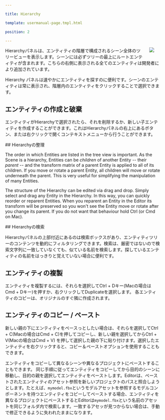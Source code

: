 ---
title: Hierarchy
template: usermanual-page.tmpl.html
position: 2
---

<img src="/images/user-manual/editor/hierarchy.png" style="float: right; padding: 20px; padding-top: 0px;"></img>

Hierarchyパネルは、エンティティの階層で構成されるシーン全体のツリービューを表示します。シーンには必ずツリーの最上にルートエンティティが含まれます。こちらの右側に表示される全てのエンティティは開発者により追加されています。

Hierarchy パネルは速やかにエンティティを探すのに便利です。シーンのエンティティは常に表示され、階層内のエンティティをクリックすることで選択できます。

## エンティティの作成と破棄

エンティティがHierarchyで選択されたら、それを削除するか、新しい子エンティティを作成することができます。これはHierarchyパネルの右上にあるボタン、または右クリックで開くコンテキストメニューから行うことができます。

## Hierarchyの整理

The order in which Entities are listed in the tree view is important. As the Scene is a hierarchy, Entities can be *children* of another Entity -- their *parent* -- and the transform matrix of a parent Entity is applied to all of its children. If you move or rotate a parent Entity, all children will move or rotate underneath the parent. This is very useful for simplifying the manipulation of many Entities.

The structure of the Hierarchy can be edited via drag and drop. Simply select and drag any Entity in the Hierarchy. In this way, you can quickly reorder or reparent Entities. When you reparent an Entity in the Editor its transform will be preserved so you won't see the Entity move or rotate after you change its parent. If you do not want that behaviour hold Ctrl (or Cmd on Mac).

## Hierarchyの検索

Hierarchyパネルの上部付近にあるのは検索ボックスがあり、エンティティツリーのコンテンツを動的にフィルタリングできます。検索は、厳密ではないので検索文字列に一致していなくても、似ている名前を検索します。探しているエンティティの名前をはっきりと覚えていない場合に便利です。

## エンティティの複製

エンティティを複製するには、それらを選択してCtrl + Dキー(Macの場合はCmd + Dキー)を押すか、右クリックしてDuplicateを選択します。 各エンティティのコピーは、オリジナルのすぐ隣に作成されます。

## エンティティのコピー / ペースト

新しい親の下にエンティティをペースっとしたい場合は、それらを選択してCtrl + C(Macの場合はCmd + C)を押してコピーし、新しい親を選択してからCtrl + V(Macの場合はCmd + V) を押して選択した親の下に貼り付けます。選択したエンティティを右クリックすると、コピー＆ペーストオプションを使用することもできます。

エンティティをコピーして異なるシーンや異なるプロジェクトにペーストすることもできます。 同じ手順に従ってエンティティをコピーしてから目的のシーンに移動し、目的の親を選択してエンティティをペーストします。Editorは、ペーストされたエンティティのアセット参照を新しいプロジェクトのパスと照合しようとします。たとえば、`mymodel.fbx`というモデルアセットを参照するモデルコンポーネントを持つエンティティをコピーしてペーストする場合、エンティティを異なるプロジェクトにペーストするとEditorは`mymodel.fbx`という名前のアセットを同じフォルダ内で検索します。一致するアセッが見つからない場合は、手動で修正できるように失われたままになります。

